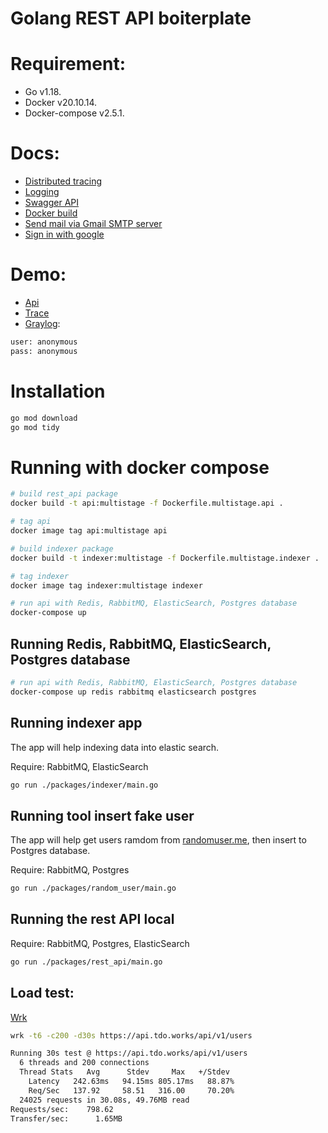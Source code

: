<h1>Golang REST API boiterplate</h1>

# Requirement:
- Go v1.18.
- Docker v20.10.14.
- Docker-compose v2.5.1.

# Docs:
- [Distributed tracing](./_docs/tracing.md)
- [Logging](./_docs/logging.md)
- [Swagger API](./_docs/swagger.md)
- [Docker build](./_docs/build.md)
- [Send mail via Gmail SMTP server](./_docs/mail.md)
- [Sign in with google](./_docs/google-login.md)

# Demo:
- [Api](https://api.tdo.works/swagger/index.html#/)
- [Trace](https://trace.tdo.works/)
- [Graylog](https://graylog.tdo.works/):
```bash
user: anonymous
pass: anonymous
```

# Installation

```bash
go mod download
go mod tidy
```

# Running with docker compose

```bash
# build rest_api package
docker build -t api:multistage -f Dockerfile.multistage.api .

# tag api
docker image tag api:multistage api

# build indexer package
docker build -t indexer:multistage -f Dockerfile.multistage.indexer .

# tag indexer
docker image tag indexer:multistage indexer

# run api with Redis, RabbitMQ, ElasticSearch, Postgres database
docker-compose up
```

## Running Redis, RabbitMQ, ElasticSearch, Postgres database

```bash
# run api with Redis, RabbitMQ, ElasticSearch, Postgres database
docker-compose up redis rabbitmq elasticsearch postgres
```

## Running indexer app
The app will help indexing data into elastic search.

Require: RabbitMQ, ElasticSearch

```bash
go run ./packages/indexer/main.go
```

## Running tool insert fake user
The app will help get users ramdom from [randomuser.me](https://randomuser.me/api/), then insert to Postgres database.

Require: RabbitMQ, Postgres

```bash
go run ./packages/random_user/main.go
```

## Running the rest API local
Require: RabbitMQ, Postgres, ElasticSearch

```bash
go run ./packages/rest_api/main.go
```

## Load test:
[Wrk](https://github.com/wg/wrk)

```bash
wrk -t6 -c200 -d30s https://api.tdo.works/api/v1/users
```

```bash
Running 30s test @ https://api.tdo.works/api/v1/users
  6 threads and 200 connections
  Thread Stats   Avg      Stdev     Max   +/Stdev
    Latency   242.63ms   94.15ms 805.17ms   88.87%
    Req/Sec   137.92     58.51   316.00     70.20%
  24025 requests in 30.08s, 49.76MB read
Requests/sec:    798.62
Transfer/sec:      1.65MB
```
